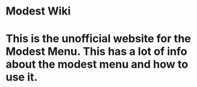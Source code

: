 <h1>Modest Wiki<h1>
This is the unofficial website for the Modest Menu. This has a lot of info about the modest menu and how to use it.

